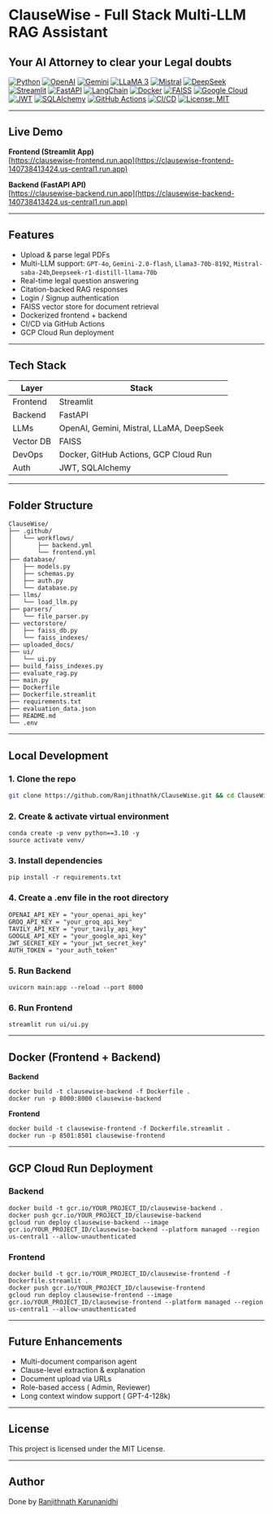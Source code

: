 # ClauseWise - Full Stack Multi-LLM RAG Assistant
## Your AI Attorney to clear your Legal doubts

[![Python](https://img.shields.io/badge/Python-3776AB?style=for-the-badge&logo=python&logoColor=white)](https://python.org)
[![OpenAI](https://img.shields.io/badge/OpenAI-412991?style=for-the-badge&logo=openai&logoColor=white)](https://openai.com)
[![Gemini](https://img.shields.io/badge/Gemini-8E75B2?style=for-the-badge&logo=google&logoColor=white)](https://gemini.google.com/)
[![LLaMA 3](https://img.shields.io/badge/LLaMA3-0054B1?style=for-the-badge&logo=meta&logoColor=white)](https://ai.meta.com/llama/)
[![Mistral](https://img.shields.io/badge/Mistral-4B0082?style=for-the-badge&logo=wind&logoColor=white)](https://mistral.ai/)
[![DeepSeek](https://img.shields.io/badge/DeepSeek-1B1B1B?style=for-the-badge&logo=deepnote&logoColor=white)](https://deepseek.com/)
[![Streamlit](https://img.shields.io/badge/Streamlit-FF4B4B?style=for-the-badge&logo=streamlit&logoColor=white)](https://streamlit.io/)
[![FastAPI](https://img.shields.io/badge/FastAPI-009688?style=for-the-badge&logo=fastapi&logoColor=white)](https://fastapi.tiangolo.com/)
[![LangChain](https://img.shields.io/badge/LangChain-000000?style=for-the-badge&logo=chainlink&logoColor=white)](https://www.langchain.com/)
[![Docker](https://img.shields.io/badge/Docker-2496ED?style=for-the-badge&logo=docker&logoColor=white)](https://www.docker.com/)
[![FAISS](https://img.shields.io/badge/FAISS-2C7BB6?style=for-the-badge&logo=apache&logoColor=white)](https://github.com/facebookresearch/faiss)
[![Google Cloud](https://img.shields.io/badge/Google%20Cloud-4285F4?style=for-the-badge&logo=googlecloud&logoColor=white)](https://cloud.google.com/)
[![JWT](https://img.shields.io/badge/JWT-000000?style=for-the-badge&logo=jsonwebtokens&logoColor=white)](https://jwt.io/)
[![SQLAlchemy](https://img.shields.io/badge/SQLAlchemy-CA504F?style=for-the-badge&logo=python&logoColor=white)](https://www.sqlalchemy.org/)
[![GitHub Actions](https://img.shields.io/badge/GitHub%20Actions-2088FF?style=for-the-badge&logo=githubactions&logoColor=white)](https://github.com/features/actions)
[![CI/CD](https://img.shields.io/badge/CI%2FCD-AEC0D6?style=for-the-badge&logo=github&logoColor=black)](https://en.wikipedia.org/wiki/CI/CD)
[![License: MIT](https://img.shields.io/badge/License-MIT-yellow?style=for-the-badge)](https://opensource.org/licenses/MIT)

---

## Live Demo

**Frontend (Streamlit App)**  
 [https://clausewise-frontend.run.app](https://clausewise-frontend-140738413424.us-central1.run.app)

**Backend (FastAPI API)**  
 [https://clausewise-backend.run.app](https://clausewise-backend-140738413424.us-central1.run.app)

---

## Features

- Upload & parse legal PDFs  
- Multi-LLM support: `GPT-4o`, `Gemini-2.0-flash`, `Llama3-70b-8192`, `Mistral-saba-24b`,`Deepseek-r1-distill-llama-70b`
- Real-time legal question answering  
- Citation-backed RAG responses  
- Login / Signup authentication   
- FAISS vector store for document retrieval  
- Dockerized frontend + backend  
- CI/CD via GitHub Actions  
- GCP Cloud Run deployment

---

## Tech Stack

| Layer       | Stack                                  |
|-------------|----------------------------------------|
| Frontend    | Streamlit                              |
| Backend     | FastAPI                                |
| LLMs        | OpenAI, Gemini, Mistral, LLaMA, DeepSeek |
| Vector DB   | FAISS                                  |
| DevOps      | Docker, GitHub Actions, GCP Cloud Run  |
| Auth        | JWT, SQLAlchemy                        |

---

## Folder Structure

```
ClauseWise/
├── .github/
│   └── workflows/
│       ├── backend.yml
│       └── frontend.yml
├── database/
│   ├── models.py
│   ├── schemas.py
│   ├── auth.py
│   └── database.py
├── llms/
│   └── load_llm.py
├── parsers/
│   └── file_parser.py
├── vectorstore/
│   ├── faiss_db.py
│   └── faiss_indexes/
├── uploaded_docs/
├── ui/
│   └── ui.py
├── build_faiss_indexes.py
├── evaluate_rag.py
├── main.py
├── Dockerfile
├── Dockerfile.streamlit
├── requirements.txt
├── evaluation_data.json
├── README.md
└── .env

```

---

## Local Development


### 1. Clone the repo
```bash
git clone https://github.com/Ranjithnathk/ClauseWise.git && cd ClauseWise
```

### 2. Create & activate virtual environment
```
conda create -p venv python==3.10 -y 
source activate venv/
```

### 3. Install dependencies
```
pip install -r requirements.txt
```

### 4. Create a .env file in the root directory 
```
OPENAI_API_KEY = "your_openai_api_key"
GROQ_API_KEY = "your_groq_api_key"
TAVILY_API_KEY = "your_tavily_api_key"
GOOGLE_API_KEY = "your_google_api_key"
JWT_SECRET_KEY = "your_jwt_secret_key"
AUTH_TOKEN = "your_auth_token"
```

### 5. Run Backend
```
uvicorn main:app --reload --port 8000
```

### 6. Run Frontend
```
streamlit run ui/ui.py
```

---

## Docker (Frontend + Backend)
**Backend**
```
docker build -t clausewise-backend -f Dockerfile .
docker run -p 8000:8000 clausewise-backend
```

**Frontend**
```
docker build -t clausewise-frontend -f Dockerfile.streamlit .
docker run -p 8501:8501 clausewise-frontend
```

---

## GCP Cloud Run Deployment

### Backend
```
docker build -t gcr.io/YOUR_PROJECT_ID/clausewise-backend .
docker push gcr.io/YOUR_PROJECT_ID/clausewise-backend
gcloud run deploy clausewise-backend --image gcr.io/YOUR_PROJECT_ID/clausewise-backend --platform managed --region us-central1 --allow-unauthenticated
```

### Frontend
```
docker build -t gcr.io/YOUR_PROJECT_ID/clausewise-frontend -f Dockerfile.streamlit .
docker push gcr.io/YOUR_PROJECT_ID/clausewise-frontend
gcloud run deploy clausewise-frontend --image gcr.io/YOUR_PROJECT_ID/clausewise-frontend --platform managed --region us-central1 --allow-unauthenticated
```

---

## Future Enhancements

- Multi-document comparison agent
- Clause-level extraction & explanation
- Document upload via URLs
- Role-based access ( Admin, Reviewer)
- Long context window support ( GPT-4-128k)

---

## License

This project is licensed under the MIT License.

---

## Author

Done by [Ranjithnath Karunanidhi](https://www.linkedin.com/in/ranjithnathk/)